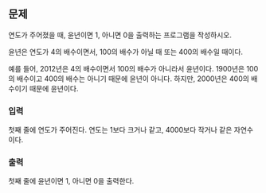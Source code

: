 ## 문제
연도가 주어졌을 때, 윤년이면 1, 아니면 0을 출력하는 프로그램을 작성하시오.

윤년은 연도가 4의 배수이면서, 100의 배수가 아닐 때 또는 400의 배수일 때이다.

예를 들어, 2012년은 4의 배수이면서 100의 배수가 아니라서 윤년이다. 1900년은 100의 배수이고 400의 배수는 아니기 때문에 윤년이 아니다. 하지만, 2000년은 400의 배수이기 때문에 윤년이다.

### 입력
첫째 줄에 연도가 주어진다. 연도는 1보다 크거나 같고, 4000보다 작거나 같은 자연수이다.

### 출력
첫째 줄에 윤년이면 1, 아니면 0을 출력한다.